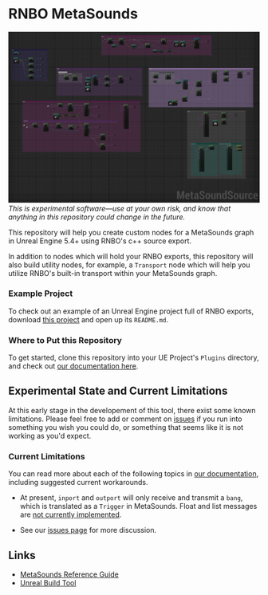 # RNBO MetaSounds

![RNBO in MetaSounds](docs/img/music-bed.png)
*This is experimental software—use at your own risk, and know that anything in this repository could change in the future.*

This repository will help you create custom nodes for a MetaSounds graph in Unreal Engine 5.4+ using RNBO's c++ source export. 

In addition to nodes which will hold your RNBO exports, this repository will also build utility nodes, for example, a `Transport` node which will help you utilize RNBO's built-in transport within your MetaSounds graph. 

### Example Project

To check out an example of an Unreal Engine project full of RNBO exports, download [this project](https://cycling74-assets.nyc3.digitaloceanspaces.com/rnbo/unreal-engine/example-projects/rnbo.metasounds.testproj-08.13.24.zip) and open up its `README.md`.

### Where to Put this Repository

To get started, clone this repository into your UE Project's `Plugins` directory, and check out [our documentation here](docs/README.md).

## Experimental State and Current Limitations

At this early stage in the developement of this tool, there exist some known limitations. Please feel free to add or comment on [issues](https://github.com/Cycling74/RNBOMetasound/issues) if you run into something you wish you could do, or something that seems like it is not working as you'd expect.

### Current Limitations

You can read more about each of the following topics in [our documentation](docs/README.md), including suggested current workarounds. 

* At present, `inport` and `outport` will only receive and transmit a `bang`, which is translated as a `Trigger` in MetaSounds. Float and list messages are [not currently implemented](docs/README.md#trigger).

* See our [issues page](https://github.com/Cycling74/RNBOMetasound/issues) for more discussion.

## Links

* [MetaSounds Reference Guide](https://dev.epicgames.com/documentation/en-us/unreal-engine/metasounds-reference-guide-in-unreal-engine?application_version=5.4)
* [Unreal Build Tool](https://dev.epicgames.com/documentation/en-us/unreal-engine/unreal-build-tool-in-unreal-engine?application_version=5.4)
